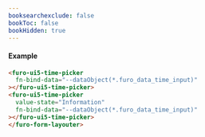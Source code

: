 ```yaml
---
booksearchexclude: false
bookToc: false
bookHidden: true
---
```

#### Example

<script type="module" src="/init.js"></script>
<furo-demo-snippet>
<template>
<furo-form-layouter four>
<furo-ui5-time-picker
    fn-bind-data="--dataObject(*.furo_data_time_input)"
 ></furo-ui5-time-picker>
<furo-ui5-time-picker
    value-state="Information" 
    fn-bind-data="--dataObject(*.furo_data_time_input)"
 ></furo-ui5-time-picker>
</furo-form-layouter>
<furo-data-object
  type="experiment.Experiment"
  @-object-ready="--dataObject"
></furo-data-object>
</template>
</furo-demo-snippet>

```html
<furo-ui5-time-picker
  fn-bind-data="--dataObject(*.furo_data_time_input)"
></furo-ui5-time-picker>
<furo-ui5-time-picker
  value-state="Information"
  fn-bind-data="--dataObject(*.furo_data_time_input)"
></furo-ui5-time-picker>
</furo-form-layouter>
```

